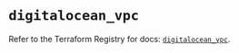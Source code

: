 # `digitalocean_vpc`

Refer to the Terraform Registry for docs: [`digitalocean_vpc`](https://registry.terraform.io/providers/digitalocean/digitalocean/2.59.0/docs/resources/vpc).
